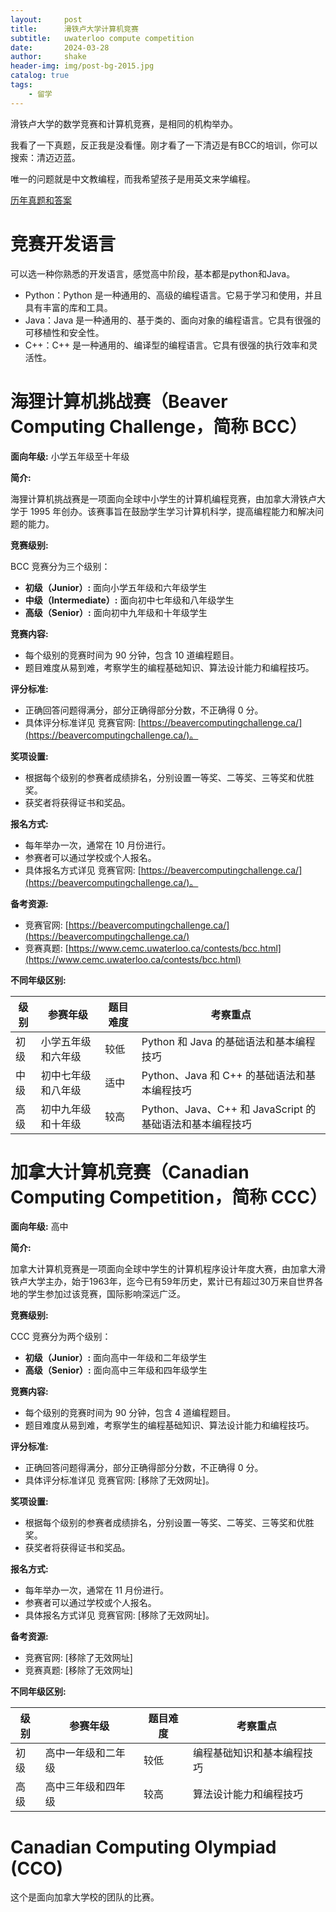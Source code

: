 ```yaml
---
layout:     post
title:      滑铁卢大学计算机竞赛
subtitle:   uwaterloo compute competition
date:       2024-03-28
author:     shake
header-img: img/post-bg-2015.jpg
catalog: true
tags:
    - 留学
---
```


滑铁卢大学的数学竞赛和计算机竞赛，是相同的机构举办。

我看了一下真题，反正我是没看懂。刚才看了一下清迈是有BCC的培训，你可以搜索：清迈迈蓝。

唯一的问题就是中文教编程，而我希望孩子是用英文来学编程。


[历年真题和答案](https://www.cemc.uwaterloo.ca/contests/past_contests.html)

# 竞赛开发语言

可以选一种你熟悉的开发语言，感觉高中阶段，基本都是python和Java。

* Python：Python 是一种通用的、高级的编程语言。它易于学习和使用，并且具有丰富的库和工具。
* Java：Java 是一种通用的、基于类的、面向对象的编程语言。它具有很强的可移植性和安全性。
* C++：C++ 是一种通用的、编译型的编程语言。它具有很强的执行效率和灵活性。

# 海狸计算机挑战赛（Beaver Computing Challenge，简称 BCC）

**面向年级:** 小学五年级至十年级

**简介:**

海狸计算机挑战赛是一项面向全球中小学生的计算机编程竞赛，由加拿大滑铁卢大学于 1995 年创办。该赛事旨在鼓励学生学习计算机科学，提高编程能力和解决问题的能力。

**竞赛级别:**

BCC 竞赛分为三个级别：

* **初级（Junior）:** 面向小学五年级和六年级学生
* **中级（Intermediate）:** 面向初中七年级和八年级学生
* **高级（Senior）:** 面向初中九年级和十年级学生

**竞赛内容:**

* 每个级别的竞赛时间为 90 分钟，包含 10 道编程题目。
* 题目难度从易到难，考察学生的编程基础知识、算法设计能力和编程技巧。

**评分标准:**

* 正确回答问题得满分，部分正确得部分分数，不正确得 0 分。
* 具体评分标准详见 竞赛官网: [https://beavercomputingchallenge.ca/](https://beavercomputingchallenge.ca/)。

**奖项设置:**

* 根据每个级别的参赛者成绩排名，分别设置一等奖、二等奖、三等奖和优胜奖。
* 获奖者将获得证书和奖品。

**报名方式:**

* 每年举办一次，通常在 10 月份进行。
* 参赛者可以通过学校或个人报名。
* 具体报名方式详见 竞赛官网: [https://beavercomputingchallenge.ca/](https://beavercomputingchallenge.ca/)。

**备考资源:**

* 竞赛官网: [https://beavercomputingchallenge.ca/](https://beavercomputingchallenge.ca/)
* 竞赛真题: [https://www.cemc.uwaterloo.ca/contests/bcc.html](https://www.cemc.uwaterloo.ca/contests/bcc.html)


**不同年级区别:**

| 级别 | 参赛年级 | 题目难度 | 考察重点 |
|---|---|---|---|
| 初级 | 小学五年级和六年级 | 较低 | Python 和 Java 的基础语法和基本编程技巧 |
| 中级 | 初中七年级和八年级 | 适中 | Python、Java 和 C++ 的基础语法和基本编程技巧 |
| 高级 | 初中九年级和十年级 | 较高 | Python、Java、C++ 和 JavaScript 的基础语法和基本编程技巧 |


# 加拿大计算机竞赛（Canadian Computing Competition，简称 CCC）

**面向年级:** 高中

**简介:**

加拿大计算机竞赛是一项面向全球中学生的计算机程序设计年度大赛，由加拿大滑铁卢大学主办，始于1963年，迄今已有59年历史，累计已有超过30万来自世界各地的学生参加过该竞赛，国际影响深远广泛。

**竞赛级别:**

CCC 竞赛分为两个级别：

* **初级（Junior）:** 面向高中一年级和二年级学生
* **高级（Senior）:** 面向高中三年级和四年级学生

**竞赛内容:**

* 每个级别的竞赛时间为 90 分钟，包含 4 道编程题目。
* 题目难度从易到难，考察学生的编程基础知识、算法设计能力和编程技巧。

**评分标准:**

* 正确回答问题得满分，部分正确得部分分数，不正确得 0 分。
* 具体评分标准详见 竞赛官网: [移除了无效网址]。

**奖项设置:**

* 根据每个级别的参赛者成绩排名，分别设置一等奖、二等奖、三等奖和优胜奖。
* 获奖者将获得证书和奖品。

**报名方式:**

* 每年举办一次，通常在 11 月份进行。
* 参赛者可以通过学校或个人报名。
* 具体报名方式详见 竞赛官网: [移除了无效网址]。

**备考资源:**

* 竞赛官网: [移除了无效网址]
* 竞赛真题: [移除了无效网址]


**不同年级区别:**

| 级别 | 参赛年级 | 题目难度 | 考察重点 |
|---|---|---|---|
| 初级 | 高中一年级和二年级 | 较低 | 编程基础知识和基本编程技巧 |
| 高级 | 高中三年级和四年级 | 较高 | 算法设计能力和编程技巧 |



# Canadian Computing Olympiad (CCO)

这个是面向加拿大学校的团队的比赛。